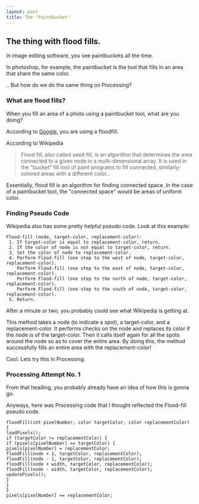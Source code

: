 ```yaml
---
layout: post
title: The "Paintbucket"
---
```


## The thing with flood fills.
In image editing software, you see paintbuckets all the time. 

In photoshop, for example, the paintbucket is the tool that fills in an area that share the same color.

.. But how do we do the same thing on Processing?

### What are flood fills?
When you fill an area of a photo using a paintbucket tool, what are you doing?

According to [Google](https://www.google.com/search?q=program+paintbucket&oq=program+paintbucket&aqs=chrome..69i57.2758j0j1&sourceid=chrome&es_sm=91&ie=UTF-8#q=how+do+fill+tools+work), you are using a floodfill.

According to Wikipedia
>Flood fill, also called seed fill, is an algorithm that determines the area connected to a given node in a multi-dimensional array. It is used in the "bucket" fill tool of paint programs to fill connected, similarly-colored areas with a different color..

Essentially, flood fill is an algorithm for finding connected space. In the case of a paintbucket tool, the "connected space" would be areas of uniform color.

### Finding Pseudo Code
Wikipedia also has some pretty helpful pseudo code. Look at this example:

```
Flood-fill (node, target-color, replacement-color):
 1. If target-color is equal to replacement-color, return.
 2. If the color of node is not equal to target-color, return.
 3. Set the color of node to replacement-color.
 4. Perform Flood-fill (one step to the west of node, target-color, replacement-color).
    Perform Flood-fill (one step to the east of node, target-color, replacement-color).
    Perform Flood-fill (one step to the north of node, target-color, replacement-color).
    Perform Flood-fill (one step to the south of node, target-color, replacement-color).
 5. Return.
 ```
 
 After a minute or two, you probably could see what Wikipedia is getting at.
 
 This method takes a node (to indicate a spot), a target-color, and a replacement-color. It performs checks on the node and replaces its color if the node is of the target-color. Then it calls itself again for all the spots around the node so as to cover the entire area. By doing this, the method successfully fills an entire area with the replacement-color!
 
 Cool. Lets try this in Processing.
 
 ### Processing Attempt No. 1
 From that heading, you probably already have an idea of how this is gonna go.
 
 Anyways, here was Processing code that I thought reflected the Flood-fill pseudo code.
 
 ```Processing
 floodFill(int pixelNumber, color targetColor, color replacementColor) {
 loadPixels();
 if (targetColor != replacementColor) {
 if (pixels[pixelNumber] == targetColor) {
 pixels[pixelNumber] = replacementColor;
 floodFill(node + 1, targetColor, replacementColor);
 floodFill(node - 1, targetColor, replacementColor);
 floodFill(node + width, targetColor, replacementColor);
 floodFill(node - width, targetColor, replacementColor);
 updatePixels();
 }
 }
 }
 pixels[pixelNumber] == replacementColor;

